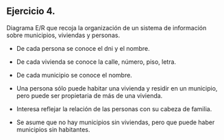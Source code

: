 ## Ejercicio 4.

Diagrama E/R que recoja la organización de un sistema de información sobre municipios, viviendas y personas.

- De cada persona se conoce el dni y el nombre.
    
- De cada vivienda se conoce la calle, número, piso, letra.
    
- De cada municipio se conoce el nombre.
    
- Una persona sólo puede habitar una vivienda y residir en un municipio, pero puede ser propietaria de más de una vivienda.
    
- Interesa reflejar la relación de las personas con su cabeza de familia. 
    
- Se asume que no hay municipios sin viviendas, pero que puede haber municipios sin habitantes.